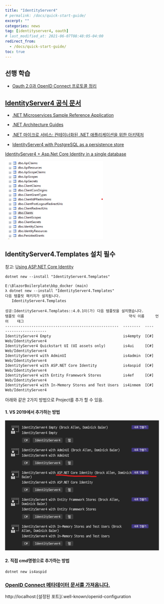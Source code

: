```yaml
---
title: "IdentityServer4"
# permalink: /docs/quick-start-guide/
excerpt: ""
categories: news
tag: [identityserver4, oauth]
# last_modified_at: 2021-06-07T08:48:05-04:00
redirect_from:
  - /docs/quick-start-guide/
toc: true
---
```


## 선행 학습 

- [Oauth 2.0과 OpenID Connect 프로토콜 정리](https://velog.io/@jakeseo_me/Oauth-2.0%EA%B3%BC-OpenID-Connect-%ED%94%84%EB%A1%9C%ED%86%A0%EC%BD%9C-%EC%A0%95%EB%A6%AC)






## [IdentityServer4 공식 문서](https://identityserver4.readthedocs.io/en/latest/index.html)


- [.NET Microservices Sample Reference Application](https://github.com/dotnet-architecture/eShopOnContainers)

- [.NET Architecture Guides](https://dotnet.microsoft.com/en-us/learn/dotnet/architecture-guides)


- [.NET 마이크로 서비스: 컨테이너화된 .NET 애플리케이션을 위한 아키텍처](https://docs.microsoft.com/ko-kr/dotnet/architecture/microservices/?WT.mc_id=dotnet-35129-website)

- [IdentityServer4 with PostgreSQL as a persistence store](https://medium.com/@aspram.shadyan.dev/identityserver4-with-postgresql-as-a-persistence-store-9941060d047f)



[IdentityServer4 + Asp.Net Core Identity in a single database](https://roaddd.com/identityserver4-aspnet-identity-single-database/)

![](/images/2022-02-09-23-16-30.png)


## IdentityServer4.Templates 설치 필수

참고: [Using ASP.NET Core Identity](https://docs.identityserver.io/en/dev/quickstarts/8_aspnet_identity.html)

```
dotnet new --install "IdentityServer4.Templates"
```

```
E:\BlazorBoilerplate\bbp_docker (main)
λ dotnet new --install "IdentityServer4.Templates"
다음 템플릿 패키지가 설치됩니다.
   IdentityServer4.Templates

성공:IdentityServer4.Templates::4.0.1이(가) 다음 템플릿을 설치했습니다.
템플릿 이름                                                약식 이름     언어    태그
----------------------------------------------------  --------  ----  -------------------
IdentityServer4 Empty                                 is4empty  [C#]  Web/IdentityServer4
IdentityServer4 Quickstart UI (UI assets only)        is4ui     [C#]  Web/IdentityServer4
IdentityServer4 with AdminUI                          is4admin  [C#]  Web/IdentityServer4
IdentityServer4 with ASP.NET Core Identity            is4aspid  [C#]  Web/IdentityServer4
IdentityServer4 with Entity Framework Stores          is4ef     [C#]  Web/IdentityServer4
IdentityServer4 with In-Memory Stores and Test Users  is4inmem  [C#]  Web/IdentityServer4

```



아래와 같은 2가지 방법으로 Project를 추가 할 수 있음.

#### 1. VS 2019에서 추가하는 방법
![](/images/2022-02-10-16-19-46.png)


#### 2. 직접 cmd명령으로 추가하는 방법
```
dotnet new is4aspid
```


### [OpenID Connect 메타데이터 문서를 가져옵니다.](https://docs.microsoft.com/ko-kr/azure/active-directory/develop/v2-protocols-oidc#fetch-the-openid-connect-metadata-document)


http://localhost:[설정된 포트]/.well-known/openid-configuration




